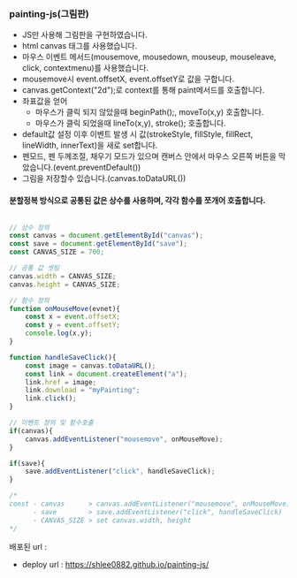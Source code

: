### painting-js(그림판)
- JS만 사용해 그림판을 구현하였습니다.
- html canvas 태그를 사용했습니다.
- 마우스 이벤트 메서드(mousemove, mousedown, mouseup, mouseleave, click, contextmenu)를 사용했습니다.
- mousemove시 event.offsetX, event.offsetY로 값을 구합니다.
- canvas.getContext("2d");로 context를 통해 paint메서드를 호출합니다.
- 좌표값을 얻어 
	- 마우스가 클릭 되지 않았을때 beginPath();, moveTo(x,y) 호출합니다. 
	- 마우스가 클릭 되었을때 lineTo(x,y), stroke(); 호출합니다.
- default값 설정 이후 이벤트 발생 시 값(strokeStyle, fillStyle, fillRect, lineWidth, innerText)을 새로 set합니다.
- 펜모드, 펜 두께조절, 채우기 모드가 있으며 캔버스 안에서 마우스 오른쪽 버튼을 막았습니다.(event.preventDefault()) 
- 그림을 저장할수 있습니다.(canvas.toDataURL())

#### 분할정복 방식으로 공통된 값은 상수를 사용하며, 각각 함수를 쪼개어 호출합니다. 

```js

// 상수 정의
const canvas = document.getElementById("canvas");
const save = document.getElementById("save");
const CANVAS_SIZE = 700;

// 공통 값 셋팅
canvas.width = CANVAS_SIZE;
canvas.height = CANVAS_SIZE;

// 함수 정의
function onMouseMove(evnet){
    const x = event.offsetX;
    const y = event.offsetY;
    console.log(x,y);
}

function handleSaveClick(){
    const image = canvas.toDataURL();
    const link = document.createElement("a");
    link.href = image;
    link.download = "myPainting";
    link.click();
}

// 이벤트 정의 및 함수호출
if(canvas){
    canvas.addEventListener("mousemove", onMouseMove);
}

if(save){
    save.addEventListener("click", handleSaveClick);
}

/*
const - canvas      > canvas.addEventListener("mousemove", onMouseMove) > function onMouseMove(evnet)
      - save        > save.addEventListener("click", handleSaveClick)   > function handleSaveClick()
      - CANVAS_SIZE > set canvas.width, height
*/

```

배포된 url :
  - deploy url : https://shlee0882.github.io/painting-js/
